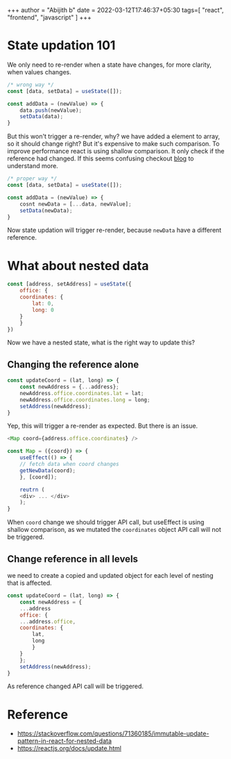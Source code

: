+++
author = "Abijith b"
date = 2022-03-12T17:46:37+05:30
tags=[
    "react",
    "frontend",
    "javascript"
]
+++

# State updation 101
We only need to re-render when a state have changes, for more clarity, when
values changes.
```js
/* wrong way */
const [data, setData] = useState([]);

const addData = (newValue) => {
    data.push(newValue);
    setData(data);
}
```

But this won't trigger a re-render, why?
we have added a element to array, so it should change right? But it's
expensive to make such comparison. To improve performance react is using
shallow comparison. It only check if the reference had changed. If this
seems confusing checkout [blog](https://daveceddia.com/javascript-references/)
to understand more.
```js
/* proper way */
const [data, setData] = useState([]);

const addData = (newValue) => {
    cosnt newData = [...data, newValue];
    setData(newData);
}
```
Now state updation will trigger re-render, because `newData` have a different reference.

# What about nested data
```js
const [address, setAddress] = useState({
    office: {
	coordinates: {
	    lat: 0,
	    long: 0
	}
    }
})
```
Now we have a nested state, what is the right way to update this?

## Changing the reference alone
```js
const updateCoord = (lat, long) => {
    const newAddress = {...address};
    newAddress.office.coordinates.lat = lat;
    newAddress.office.coordinates.long = long;
    setAddress(newAddress);
}
```
Yep, this will trigger a re-render as expected. But there is an issue.
```js
<Map coord={address.office.coordinates} />

const Map = ({coord}) => {
    useEffect(() => {
	// fetch data when coord changes
	getNewData(coord);
    }, [coord]);

    reutrn (
	<div> ... </div>
    );
}
```
When `coord` change we should trigger API call, but useEffect is using
shallow comparison, as we mutated the `coordinates` object API call will
not be triggered.

## Change reference in all levels
we need to create a copied and updated object for each level of nesting that is affected.

```js
const updateCoord = (lat, long) => {
    const newAddress = {
    ...address
    office: {
	...address.office,
	coordinates: {
		lat,
		long
	    }
	}
    };
    setAddress(newAddress);
}
```
As reference changed API call will be triggered.

# Reference
- https://stackoverflow.com/questions/71360185/immutable-update-pattern-in-react-for-nested-data
- https://reactjs.org/docs/update.html
